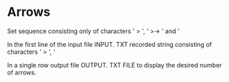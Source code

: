 # Arrows

Set sequence consisting only of characters ' > ', ' >-> ' and '


In the first line of the input file INPUT. TXT recorded string consisting of characters ' > ', '


In a single row output file OUTPUT. TXT FILE to display the desired number of arrows.
